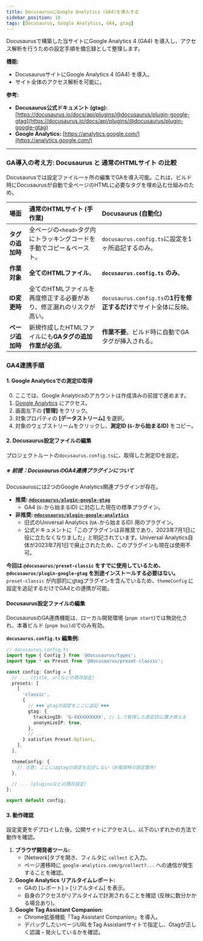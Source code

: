 ```yaml
---
title: DocusaurusにGoogle Analytics (GA4)を導入する
sidebar_position: 10
tags: [Docusaurus, Google Analytics, GA4, gtag]
---
```


Docusaurusで構築した当サイトにGoogle Analytics 4 (GA4) を導入し、アクセス解析を行うための設定手順を備忘録として整理します。

**機能:**
*   DocusaurusサイトにGoogle Analytics 4 (GA4) を導入。
*   サイト全体のアクセス解析を可能に。

<!-- truncate -->

**参考:**
*   **Docusaurus公式ドキュメント (gtag):** [https://docusaurus.io/docs/api/plugins/@docusaurus/plugin-google-gtag](https://docusaurus.io/docs/api/plugins/@docusaurus/plugin-google-gtag)
*   **Google Analytics:** [https://analytics.google.com/](https://analytics.google.com/)

---

### GA導入の考え方: Docusaurus と 通常のHTMLサイト の比較

Docusaurusでは設定ファイル一ヶ所の編集でGAを導入可能。これは、ビルド時にDocusaurusが自動で全ページのHTMLに必要なタグを埋め込む仕組みのため。

| 場面 | 通常のHTMLサイト (手作業) | Docusaurus (自動化) |
| :--- | :--- | :--- |
| **タグの追加時** | 全ページの`<head>`タグ内にトラッキングコードを手動でコピー＆ペースト。 | `docusaurus.config.ts`に設定を1ヶ所追記するのみ。 |
| **作業対象** | **全てのHTMLファイル**。 | **`docusaurus.config.ts` のみ**。 |
| **ID変更時** | 全てのHTMLファイルを再度修正する必要があり、修正漏れのリスクが高い。 | `docusaurus.config.ts`の**1行を修正するだけ**でサイト全体に反映。 |
| **ページ追加時** | 新規作成したHTMLファイルにも**GAタグの追加作業が必須**。 | **作業不要**。ビルド時に自動でGAタグが挿入される。 |

### GA4連携手順

#### 1. Google Analyticsでの測定ID取得

0.  ここでは、Google Analyticsのアカウントは作成済みの前提で進めます。
1.  [Google Analytics](https://analytics.google.com/) にアクセス。
2.  画面左下の **[管理]** をクリック。
3.  対象プロパティの **[データストリーム]** を選択。
4.  対象のウェブストリームをクリックし、**測定ID (`G-`から始まるID)** をコピー。

#### 2. Docusaurus設定ファイルの編集

プロジェクトルートの`docusaurus.config.ts`に、取得した測定IDを設定。

##### ※ 前提：DocusaurusのGA4連携プラグインについて

Docusaurusには2つのGoogle Analytics関連プラグインが存在。

*   **推奨: [`@docusaurus/plugin-google-gtag`](https://docusaurus.io/docs/api/plugins/@docusaurus/plugin-google-gtag)**
    *   GA4 (`G-`から始まるID) に対応した現在の標準プラグイン。
*   **非推奨: [`@docusaurus/plugin-google-analytics`](https://docusaurus.io/docs/api/plugins/@docusaurus/plugin-google-analytics)**
    *   旧式のUniversal Analytics (`UA-`から始まるID) 用のプラグイン。
    *   公式ドキュメントに「このプラグインは非推奨であり、2023年7月1日に役に立たなくなりました」と明記されています。Universal Analytics自体が2023年7月1日で廃止されたため、このプラグインも現在は使用不可。

**今回は `@docusaurus/preset-classic` をすでに使用しているため、`@docusaurus/plugin-google-gtag` を別途インストールする必要はない。**
`preset-classic` が内部的にgtagプラグインを含んでいるため、`themeConfig` に設定を追記するだけでGA4との連携が可能。

#### Docusaurus設定ファイルの編集
DocusaurusのGA連携機能は、ローカル開発環境 (`pnpm start`)では無効化され、本番ビルド (`pnpm build`)でのみ有効。

**`docusaurus.config.ts` 編集例:**
```typescript
// docusaurus.config.ts
import type { Config } from '@docusaurus/types';
import type * as Preset from '@docusaurus/preset-classic';

const config: Config = {
  // ... (title, urlなどの既存設定)
  presets: [
    [
      'classic',
      {
        // ▼▼▼ gtagの設定をここに追記 ▼▼▼
        gtag: {
          trackingID: 'G-XXXXXXXXXX', // 1.で取得した測定IDに置き換える
          anonymizeIP: true,
        },
        // ...
      } satisfies Preset.Options,
    ],
  ],

  themeConfig: {
    // 注意: ここにはgtagの設定を記述しない（非推奨時の設定箇所）
  },

  // ... (pluginsなどの既存設定)
};

export default config;
```

#### 3. 動作確認

設定変更をデプロイした後、公開サイトにアクセスし、以下のいずれかの方法で動作を確認。

1.  **ブラウザ開発者ツール:**
    *   [Network]タブを開き、フィルタに `collect` と入力。
    *   ページ遷移時に `google-analytics.com/g/collect?...` への通信が発生することを確認。
2.  **Google Analytics リアルタイムレポート:**
    *   GAの [レポート] > [リアルタイム] を表示。
    *   自身のアクセスがリアルタイムで計測されることを確認 (反映に数分かかる場合あり)。
3.  **Google Tag Assistant Companion:**
    *   Chrome拡張機能「Tag Assistant Companion」を導入。
    *   デバッグしたいページURLをTag Assistantサイトで指定し、Gtagが正しく認識・発火しているかを確認。    
